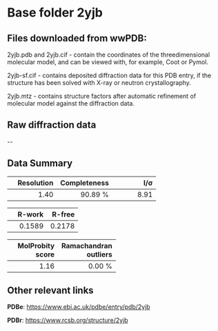# Base folder 2yjb

## Files downloaded from wwPDB:

2yjb.pdb and 2yjb.cif - contain the coordinates of the threedimensional molecular model, and can be viewed with, for example, Coot or Pymol.

2yjb-sf.cif - contains deposited diffraction data for this PDB entry, if the structure has been solved with X-ray or neutron crystallography.

2yjb.mtz - contains structure factors after automatic refinement of molecular model against the diffraction data.

## Raw diffraction data

--<br> 

## Data Summary
|   | Resolution | Completeness| I/$\boldsymbol{\sigma}$ |
|---|-------------:|----------------:|--------------:|
|   |1.40|90.89 %|<img width=50/>8.91 |

|   | **R-work**| **R-free**   
|---|-------------:|----------------:|           
||0.1589|0.2178|

|   |**MolProbity<br>score**| **Ramachandran<br>outliers** 
|---|-------------:|----------------:|
||1.16|0.00 %|

## Other relevant links 
**PDBe**:  https://www.ebi.ac.uk/pdbe/entry/pdb/2yjb
 
**PDBr**: https://www.rcsb.org/structure/2yjb 

